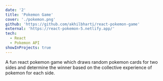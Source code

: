 ```yaml
---
date: '2'
title: 'Pokemon Game'
cover: './pokemon.png'
github: 'https://github.com/akhilbharti/react-pokemon-game'
external: 'https://react-pokemon-5.netlify.app/'
tech:
  - React
  - Pokemon API
showInProjects: true
---
```


A fun react pokemon game which draws random pokemon cards for two sides and determine the winner
based on the collective experience of pokemon for each side.
